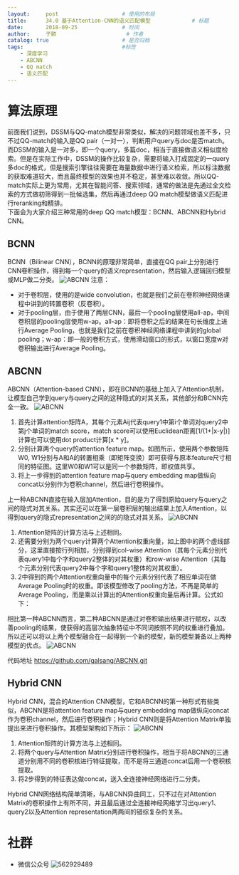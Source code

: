 ```yaml
---
layout:     post   				    # 使用的布局
title:      34.0 基于Attention-CNN的语义匹配模型				# 标题 
date:       2018-09-25 				# 时间
author:     子颢 						# 作者
catalog: true 						# 是否归档
tags:								#标签
    - 深度学习
    - ABCNN
    - QQ match
    - 语义匹配
---
```


# 算法原理

前面我们说到，DSSM与QQ-match模型非常类似，解决的问题领域也差不多，只不过QQ-match的输入是QQ pair（一对一），判断用户query与doc是否match。而DSSM的输入是一对多，即一个query，多篇doc，相当于直接做语义相似度检索。但是在实际工作中，DSSM的操作比较复杂，需要将输入打成固定的一query多doc的格式，但是搜索引擎往往需要在海量数据中进行语义检索，所以标注数据的获取难道较大，而且最终模型的效果也并不稳定，甚至难以收敛。所以QQ-match实际上更为常用，尤其在智能问答、搜索领域，通常的做法是先通过全文检索的方式做初筛得到一批候选集，然后再通过deep QQ match模型做语义匹配进行reranking和精排。<br>
下面会为大家介绍三种常用的deep QQ match模型：BCNN、ABCNN和Hybrid CNN。

## BCNN

BCNN（Bilinear CNN），BCNN的原理非常简单，直接在QQ pair上分别进行CNN卷积操作，得到每一个query的语义representation，然后输入逻辑回归模型或MLP做二分类。
![ABCNN](/img/ABCNN-01.png)
注意：
- 对于卷积层，使用的是wide convolution，也就是我们之前在卷积神经网络课程中讲到的转置卷积（反卷积）。
- 对于pooling层，由于使用了两层CNN，最后一个pooling层使用all-ap，中间卷积层的pooling层使用w-ap。all-ap：即将卷积之后的结果在句长维度上进行Average Pooling，也就是我们之前在卷积神经网络课程中讲到的global pooling；w-ap：即一般的卷积方式，使用滑动窗口的形式，以窗口宽度w对卷积输出进行Average Pooling。

## ABCNN

ABCNN（Attention-based CNN），即在BCNN的基础上加入了Attention机制，让模型自己学到query与query之间的这种隐式的对其关系，其他部分和BCNN完全一致。
![ABCNN](/img/ABCNN-02.png)
1. 首先计算attention矩阵A，其每个元素Aij代表query1中第i个单词对query2中第j个单词的match score，match score可以使用Euclidean距离[1/(1+|x-y|)]计算也可以使用dot product计算[x * y]。
2. 分别计算两个query的attention feature map。如图所示，使用两个参数矩阵W0, W1分别与A和A的转置相乘（即矩阵变换）即可获得与原本feature尺寸相同的特征图。这里W0和W1可以是同一个参数矩阵，即权值共享。
3. 将上一步得到的attention feature map与query embedding map做纵向concat以分别作为卷积channel，然后进行卷积操作。

上一种ABCNN直接在输入层加Attention，目的是为了得到原始query与query之间的隐式对其关系。其实还可以在第一层卷积层的输出结果上加入Attention，以得到query的隐式representation之间的的隐式对其关系。
![ABCNN](/img/ABCNN-03.png)
1. Attention矩阵的计算方法与上述相同。
2. 还需要分别为两个query计算两个Attention权重向量，如上图中的两个虚线部分，这里直接按行列相加，分别得到col-wise Attention（其每个元素分别代表query1中每个字和query2整体的对其权重）和row-wise Attention（其每个元素分别代表query2中每个字和query1整体的对其权重）。
3. 2中得到的两个Attention权重向量中的每个元素分别代表了相应单词在做Average Pooling时的权重。即该模型修改了pooling方法，不再是简单的Average Pooling，而是乘以计算出的Attention权重向量后再计算。公式如下：

相比第一种ABCNN而言，第二种ABCNN是通过对卷积输出结果进行赋权，以改善pooling的结果，使获得的高层次抽象特征中不同词按照不同的权重进行叠加。所以还可以将以上两个模型融合在一起得到一个新的模型，新的模型兼备以上两种模型的优点。
![ABCNN](/img/ABCNN-04.png)

代码地址 <a href="https://github.com/galsang/ABCNN.git" target="_blank">https://github.com/galsang/ABCNN.git</a>

## Hybrid CNN

Hybrid CNN，混合的Attention CNN模型，它和ABCNN的第一种形式有些类似，ABCNN是将attention feature map与query embedding map做纵向concat作为卷积channel，然后进行卷积操作；Hybrid CNN则是将Attention Matrix单独提出来进行卷积操作。其模型架构如下所示：
![ABCNN](/img/ABCNN-05.png)
1. Attention矩阵的计算方法与上述相同。
2. 将两个query与Attention Matrix分别进行卷积操作，相当于将ABCNN的三通道分别用不同的卷积核进行特征提取，而不是将三通道concat后用一个卷积核提取。
3. 将2步得到的特征表达做concat，送入全连接神经网络进行二分类。

Hybrid CNN网络结构简单清晰，与ABCNN异曲同工，只不过在对Attention Matrix的卷积操作上有所不同，并且最后通过全连接神经网络学习出query1、query2以及Attention representation两两间的错综复杂的关系。

# 社群

- 微信公众号
	![562929489](/img/wxgzh_ewm.png)